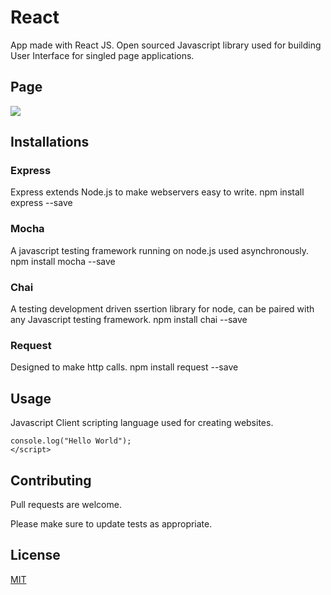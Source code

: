 # React

App made with React JS. Open sourced Javascript library used for building User Interface for singled page applications.


## Page
![](React-Project/public/img/sitPage.png)
 
## Installations

### Express

Express extends Node.js to make webservers easy to write.
npm install express --save

### Mocha

A javascript testing framework running on node.js used asynchronously.
npm install mocha --save

### Chai

A testing development driven ssertion library for node, can be paired with any Javascript testing framework.
npm install chai --save

### Request

Designed to make http calls.
npm install request --save

## Usage

Javascript
Client scripting language used for creating websites.

```<script>
console.log("Hello World");
</script>
```

## Contributing
Pull requests are welcome. 

Please make sure to update tests as appropriate.

## License
[MIT](https://github.com/ShirleyDamiron/E-Commerce-Mongo/blob/master/LICENSE)

